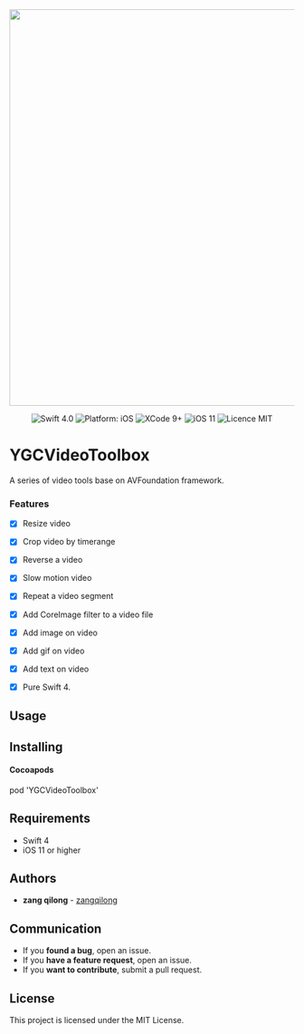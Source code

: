 <div align = "center">
<img src="https://ws1.sinaimg.cn/large/006tNc79gy1fnpmgl15rnj30jg05k0u2.jpg" width="700" />
</div>

<p align="center">
<img src="https://img.shields.io/badge/Swift-4.0-orange.svg" alt="Swift 4.0"/>
<img src="https://img.shields.io/badge/platform-iOS-brightgreen.svg" alt="Platform: iOS"/>
<img src="https://img.shields.io/badge/Xcode-9%2B-brightgreen.svg" alt="XCode 9+"/>
<img src="https://img.shields.io/badge/iOS-11%2B-brightgreen.svg" alt="iOS 11"/>
<img src="https://img.shields.io/badge/licence-MIT-lightgray.svg" alt="Licence MIT"/>
</a>
</p>

# YGCVideoToolbox 

A series of video tools base on AVFoundation framework.



### Features
- [x] Resize video
- [x] Crop video by timerange
- [x] Reverse a video
- [x] Slow motion video
- [x] Repeat a video segment
- [x] Add CoreImage filter to a video file
- [x] Add image on video
- [x] Add gif on video
- [x] Add text on video
- [x] Pure Swift 4.


## Usage


## Installing

#### Cocoapods
pod 'YGCVideoToolbox'

## Requirements

* Swift 4
* iOS 11 or higher

## Authors

* **zang qilong** -  [zangqilong](https://github.com/zangqilong198812)

## Communication

* If you **found a bug**, open an issue.
* If you **have a feature request**, open an issue.
* If you **want to contribute**, submit a pull request.

## License

This project is licensed under the MIT License.

